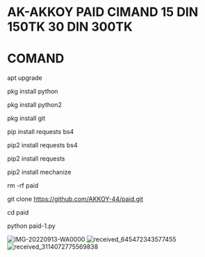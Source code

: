 # AK-AKKOY PAID CIMAND 15 DIN 150TK 30 DIN 300TK
# COMAND

apt upgrade

 pkg install python

 pkg install python2

 pkg install git 

 pip install requests bs4

 pip2 install requests bs4

pip2 install requests

 pip2 install mechanize

 rm -rf paid

git clone https://github.com/AKKOY-44/paid.git

cd paid

python paid-1.py

![IMG-20220913-WA0000](https://user-images.githubusercontent.com/113380967/189726925-9db3e303-70df-4a3d-8626-ec948112f73d.jpg)
![received_645472343577455](https://user-images.githubusercontent.com/113380967/189726971-093ecc2a-cb28-430e-8f5d-478714ffa7ac.gif)
![received_3114072775569838](https://user-images.githubusercontent.com/113380967/189727008-986b5332-8035-4e85-9226-6277ee8799e9.gif)

